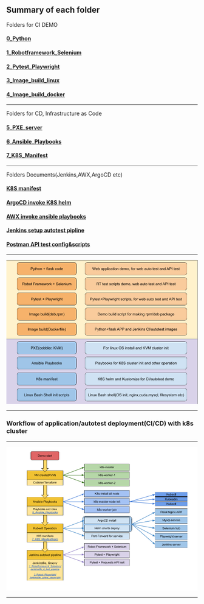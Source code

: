 Summary of each folder
-----------
Folders for CI DEMO
#### [0_Python](https://github.com/ericxiwang/demo_source_code/tree/main/0_Python_Flask)
#### [1_Robotframework_Selenium](https://github.com/ericxiwang/demo_source_code/tree/main/1_Robotframework_Selenium)
#### [2_Pytest_Playwright](https://github.com/ericxiwang/demo_source_code/tree/main/2_Pytest_Playwright)
#### [3_Image_build_linux](https://github.com/ericxiwang/demo_source_code/tree/main/3_Image_build_linux) 
#### [4_Image_build_docker](https://github.com/ericxiwang/demo_source_code/tree/main/4_Image_build_docker)

-----------
Folders for CD, Infrastructure as Code
#### [5_PXE_server](https://github.com/ericxiwang/demo_source_code/tree/main/5_PXE_server)
#### [6_Ansible_Playbooks](https://github.com/ericxiwang/demo_source_code/tree/main/6_Ansible_Playbooks)
#### [7_K8S_Manifest](https://github.com/ericxiwang/demo_source_code/tree/main/7_K8S_Manifest)

-----------
Folders Documents(Jenkins,AWX,ArgoCD etc)
#### [K8S manifest](https://github.com/ericxiwang/demo_source_code/tree/main/7_K8S_Manifest/README.md)
#### [ArgoCD invoke K8S helm](https://github.com/ericxiwang/demo_source_code/tree/main/documents/images/ArgoCD/README.md)
#### [AWX invoke ansible playbooks](https://github.com/ericxiwang/demo_source_code/tree/main/documents/images/awx/README.md)
#### [Jenkins setup autotest pipline](https://github.com/ericxiwang/demo_source_code/tree/main/documents/images/jenkins/README.md)
#### [Postman API test config&scripts](https://github.com/ericxiwang/demo_source_code/tree/main/documents/images/postman/README.md)

___
![top](readme.png)
___

### Workflow of application/autotest deployment(CI/CD) with k8s cluster
___
![top](k8s-demo-deployment.png)
___

